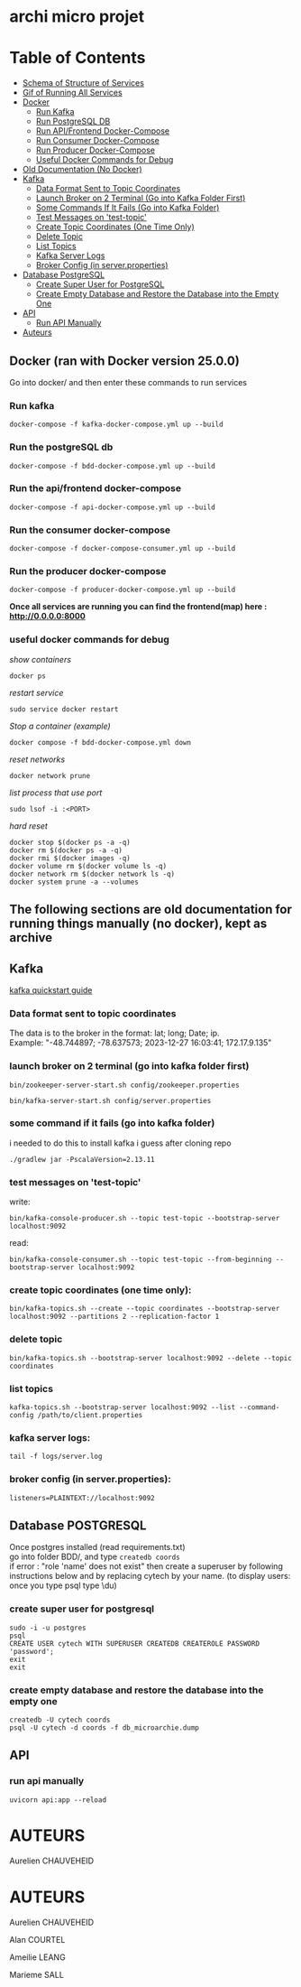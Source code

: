 # archi micro projet

# Table of Contents

- [Schema of Structure of Services](#schema-of-structure-of-services)
- [Gif of Running All Services](#gif-of-running-all-services)
- [Docker](#docker)
  - [Run Kafka](#run-kafka)
  - [Run PostgreSQL DB](#run-postgresql-db)
  - [Run API/Frontend Docker-Compose](#run-apifrontend-docker-compose)
  - [Run Consumer Docker-Compose](#run-consumer-docker-compose)
  - [Run Producer Docker-Compose](#run-producer-docker-compose)
  - [Useful Docker Commands for Debug](#useful-docker-commands-for-debug)
- [Old Documentation (No Docker)](#the-following-sections-are-old-documentation-for-running-things-manually-no-docker-kept-as-archive)
- [Kafka](#kafka)
  - [Data Format Sent to Topic Coordinates](#data-format-sent-to-topic-coordinates)
  - [Launch Broker on 2 Terminal (Go into Kafka Folder First)](#launch-broker-on-2-terminal-go-into-kafka-folder-first)
  - [Some Commands If It Fails (Go into Kafka Folder)](#some-command-if-it-fails-go-into-kafka-folder)
  - [Test Messages on 'test-topic'](#test-messages-on-test-topic)
  - [Create Topic Coordinates (One Time Only)](#create-topic-coordinates-one-time-only)
  - [Delete Topic](#delete-topic)
  - [List Topics](#list-topics)
  - [Kafka Server Logs](#kafka-server-logs)
  - [Broker Config (in server.properties)](#broker-config-in-serverproperties)
- [Database PostgreSQL](#database-postgresql)
  - [Create Super User for PostgreSQL](#create-super-user-for-postgresql)
  - [Create Empty Database and Restore the Database into the Empty One](#create-empty-database-and-restore-the-database-into-the-empty-one)
- [API](#api)
  - [Run API Manually](#run-api-manually)
- [Auteurs](#auteurs)



## Docker (ran with Docker version 25.0.0)

Go into docker/ and then enter these commands to run services

### Run kafka
```
docker-compose -f kafka-docker-compose.yml up --build
```

### Run the postgreSQL db
```
docker-compose -f bdd-docker-compose.yml up --build
```

### Run the api/frontend docker-compose
```
docker-compose -f api-docker-compose.yml up --build
```

### Run the consumer docker-compose
```
docker-compose -f docker-compose-consumer.yml up --build
```

### Run the producer docker-compose
```
docker-compose -f producer-docker-compose.yml up --build
```

**Once all services are running you can find the frontend(map) here : http://0.0.0.0:8000**


### useful docker commands for debug
*show containers*
```
docker ps
```
*restart service*
```
sudo service docker restart

```
*Stop a container (example)*
```
docker compose -f bdd-docker-compose.yml down
```
*reset networks*
```
docker network prune
```
*list process that use port*
```
sudo lsof -i :<PORT>
```
*hard reset*
```
docker stop $(docker ps -a -q)
docker rm $(docker ps -a -q)
docker rmi $(docker images -q)
docker volume rm $(docker volume ls -q)
docker network rm $(docker network ls -q)
docker system prune -a --volumes
```

## The following sections are old documentation for running things manually (no docker), kept as archive

## Kafka

[kafka quickstart guide](https://kafka.apache.org/quickstart)

### Data format sent to topic coordinates

The data is to the broker in the format: lat; long; Date; ip.<br>
Example: "-48.744897; -78.637573; 2023-12-27 16:03:41; 172.17.9.135"<br>

### launch broker on 2 terminal (go into kafka folder first)
```
bin/zookeeper-server-start.sh config/zookeeper.properties
```
```
bin/kafka-server-start.sh config/server.properties
``` 

### some command if it fails (go into kafka folder)

i needed to do this to install kafka i guess after cloning repo 

    ./gradlew jar -PscalaVersion=2.13.11

### test messages on 'test-topic'

write: 

    bin/kafka-console-producer.sh --topic test-topic --bootstrap-server localhost:9092

read: 

    bin/kafka-console-consumer.sh --topic test-topic --from-beginning --bootstrap-server localhost:9092

### create topic coordinates (one time only):

    bin/kafka-topics.sh --create --topic coordinates --bootstrap-server localhost:9092 --partitions 2 --replication-factor 1

### delete topic

	bin/kafka-topics.sh --bootstrap-server localhost:9092 --delete --topic coordinates

### list topics

	kafka-topics.sh --bootstrap-server localhost:9092 --list --command-config /path/to/client.properties
	
### kafka server logs:
    
    tail -f logs/server.log

### broker config (in server.properties):

    listeners=PLAINTEXT://localhost:9092
    
## Database POSTGRESQL

Once postgres installed (read requirements.txt)<br>
go into folder BDD/, and type ```createdb coords```<br>
if error : "role 'name' does not exist" then create a superuser
by following instructions below and by replacing cytech by
your name.
(to display users: once you type psql type \du)

### create super user for postgresql

    sudo -i -u postgres
    psql
    CREATE USER cytech WITH SUPERUSER CREATEDB CREATEROLE PASSWORD 'password';
    exit
    exit

### create empty database and restore the database into the empty one

    createdb -U cytech coords
    psql -U cytech -d coords -f db_microarchie.dump

## API 

### run api manually
```
uvicorn api:app --reload
```

# AUTEURS 

Aurelien CHAUVEHEID


# AUTEURS 

Aurelien CHAUVEHEID

Alan COURTEL

Ameilie LEANG

Marieme SALL
